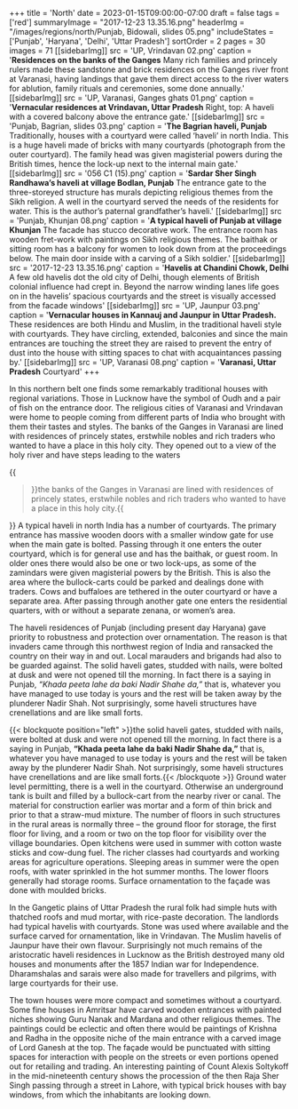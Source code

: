 +++
title = 'North'
date = 2023-01-15T09:00:00-07:00
draft = false
tags = ['red']
summaryImage = "2017-12-23 13.35.16.png"
headerImg = "/images/regions/north/Punjab, Bidowali, slides  05.png"
includeStates = ['Punjab', 'Haryana', 'Delhi', 'Uttar Pradesh']
sortOrder = 2
pages = 30
images = 71
[[sidebarImg]]
src = 'UP, Vrindavan 02.png'
caption = '**Residences on the banks of the Ganges** Many rich families and princely rulers made these sandstone and brick residences on the Ganges river front at Varanasi, having landings that gave them direct access to the river waters for ablution, family rituals and ceremonies, some done annually.'
[[sidebarImg]]
src = 'UP, Varanasi, Ganges ghats 01.png'
caption = '**Vernacular residences at Vrindavan, Uttar Pradesh** Right, top: A haveli with a covered balcony above the entrance gate.'
[[sidebarImg]]
src = 'Punjab, Bagrian, slides 03.png'
caption = '**The Bagrian haveli, Punjab** Traditionally, houses with a courtyard were called ‘haveli’ in north India. This is a huge haveli made of bricks with many courtyards (photograph from the outer courtyard). The family head was given magisterial powers during the British times, hence the lock-up next to the internal main gate.'
[[sidebarImg]]
src = '056 C1 (15).png'
caption = '**Sardar Sher Singh Randhawa’s haveli at village Bodlan, Punjab** The entrance gate to the three-storeyed structure has murals depicting religious themes from the Sikh religion. A well in the courtyard served the needs of the residents for water. This is the author’s paternal grandfather’s haveli.'
[[sidebarImg]]
src = 'Punjab, Khunjan 08.png'
caption = '**A typical haveli of Punjab at village Khunjan** The facade has stucco decorative work. The entrance room has wooden fret-work with paintings on Sikh religious themes. The baithak or sitting room has a balcony for women to look down from at the proceedings below. The main door inside with a carving of a Sikh soldier.'
[[sidebarImg]]
src = '2017-12-23 13.35.16.png'
caption = '**Havelis at Chandini Chowk, Delhi** A few old havelis dot the old city of Delhi, though elements of British colonial influence had crept in. Beyond the narrow winding lanes life goes on in the havelis’ spacious courtyards and the street is visually accessed from the facade windows'
[[sidebarImg]]
src = 'UP, Jaunpur 03.png'
caption = '**Vernacular houses in Kannauj and Jaunpur in Uttar Pradesh.** These residences are both Hindu and Muslim, in the traditional haveli style with courtyards. They have circling, extended, balconies and since the main entrances are touching the street they are raised to prevent the entry of dust into the house with sitting spaces to chat with acquaintances passing by.'
[[sidebarImg]]
src = 'UP, Varanasi 08.png'
caption = '**Varanasi, Uttar Pradesh** Courtyard'
+++

In this northern belt one finds some remarkably traditional houses with regional variations.
Those in Lucknow have the symbol of Oudh and a pair of fish on the entrance door. The
religious cities of Varanasi and Vrindavan were home to people coming from different parts
of India who brought with them their tastes and styles. The banks of the Ganges in Varanasi
are lined with residences of princely states, erstwhile nobles and rich traders who wanted
to have a place in this holy city. They opened out to a view of the holy river and have steps
leading to the waters

{{<blockquote position="right">}}the banks of the Ganges in Varanasi
are lined with residences of princely states, erstwhile nobles and rich traders who wanted
to have a place in this holy city.{{</blockquote>}} A typical haveli in north India has a number of courtyards. The primary entrance has massive
wooden doors with a smaller window gate for use when the main gate is bolted. Passing
through it one enters the outer courtyard, which is for general use and has the baithak, or
guest room. In older ones there would also be one or two lock-ups, as some of the zamindars
were given magisterial powers by the British. This is also the area where the bullock-carts
could be parked and dealings done with traders. Cows and buffaloes are tethered in the
outer courtyard or have a separate area. After passing through another gate one enters the
residential quarters, with or without a separate zenana, or women’s area.

The haveli residences of Punjab (including present day Haryana) gave priority to robustness
and protection over ornamentation. The reason is that invaders came through this northwest
region of India and ransacked the country on their way in and out. Local marauders
and brigands had also to be guarded against. The solid haveli gates, studded with nails, were
bolted at dusk and were not opened till the morning. In fact there is a saying in Punjab,
_“Khada peeta lahe da baki Nadir Shahe da,”_ that is, whatever you have managed to use today
is yours and the rest will be taken away by the plunderer Nadir Shah. Not surprisingly, some
haveli structures have crenellations and are like small forts.

{{< blockquote position="left" >}}the solid haveli gates, studded with nails, were
bolted at dusk and were not opened till the morning. In fact there is a saying in Punjab,
<strong>“Khada peeta lahe da baki Nadir Shahe da,”</strong> that is, whatever you have managed to use today
is yours and the rest will be taken away by the plunderer Nadir Shah. Not surprisingly, some
haveli structures have crenellations and are like small forts.{{< /blockquote >}} Ground water level permitting, there is a well in the courtyard. Otherwise an underground
tank is built and filled by a bullock-cart from the nearby river or canal. The material for
construction earlier was mortar and a form of thin brick and prior to that a straw-mud
mixture. The number of floors in such structures in the rural areas is normally three – the
ground floor for storage, the first floor for living, and a room or two on the top floor for
visibility over the village boundaries. Open kitchens were used in summer with cotton waste
sticks and cow-dung fuel. The richer classes had courtyards and working areas for agriculture
operations. Sleeping areas in summer were the open roofs, with water sprinkled in the hot
summer months. The lower floors generally had storage rooms. Surface ornamentation to the
façade was done with moulded bricks.

In the Gangetic plains of Uttar Pradesh the rural folk had simple huts with thatched
roofs and mud mortar, with rice-paste decoration. The landlords had typical havelis with
courtyards. Stone was used where available and the surface carved for ornamentation, like in
Vrindavan. The Muslim havelis of Jaunpur have their own flavour. Surprisingly not much
remains of the aristocratic haveli residences in Lucknow as the British destroyed many old
houses and monuments after the 1857 Indian war for Independence. Dharamshalas and
sarais were also made for travellers and pilgrims, with large courtyards for their use.

The town houses were more compact and sometimes without a courtyard. Some fine houses
in Amritsar have carved wooden entrances with painted niches showing Guru Nanak and
Mardana and other religious themes. The paintings could be eclectic and often there would
be paintings of Krishna and Radha in the opposite niche of the main entrance with a carved
image of Lord Ganesh at the top. The façade would be punctuated with sitting spaces for
interaction with people on the streets or even portions opened out for retailing and trading.
An interesting painting of Count Alexis Soltykoff in the mid-nineteenth century shows the
procession of the then Raja Sher Singh passing through a street in Lahore, with typical brick
houses with bay windows, from which the inhabitants are looking down.